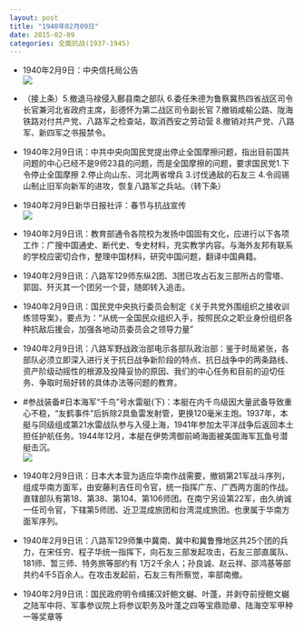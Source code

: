 ```yaml
---
layout: post
title: "1940年02月09日"
date: 2015-02-09
categories: 全面抗战(1937-1945)
---
```


<meta name="referrer" content="no-referrer" />

- 1940年2月9日：中央信托局公告 <br/><img src="https://ww4.sinaimg.cn/large/aca367d8jw1ep3if012ngj20tf0kdn1k.jpg" />

- （接上条）5.撤退马禄侵入鄜县南之部队 6.委任朱德为鲁察冀热四省战区司令长官兼河北省政府主席，彭德怀为第二战区司令副长官 7.撤销咸榆公路、陇海铁路对付共产党、八路军之检查站，取消西安之劳动营 8.撤销对共产党、八路军、新四军之书报禁令。 

- 1940年2月9日讯：中共中央向国民党提出停止全国摩擦问题，指出目前国共问题的中心已经不是9师23县的问题，而是全国摩擦的问题，要求国民党1.下令停止全国摩擦 2.停止向山东、河北两省增兵 3.讨伐通敌的石友三  4.令阎锡山制止旧军向新军的进攻，恢复八路军之兵站。（转下条） 

- 1940年2月9日新华日报社评：春节与抗战宣传 <br/><img src="https://ww2.sinaimg.cn/large/aca367d8jw1ep3d73vohfj211q0hidmg.jpg" />

- 1940年2月9日讯：教育部通令各院校为发扬中国固有文化，应进行以下各项工作：广搜中国通史、断代史、专史材料，充实教学内容。与海外友邦有联系的学校应密切合作，整理中国材料，研究中国问题，翻译中国典籍。 

- 1940年2月9日讯：八路军129师东纵2团、3团已攻占石友三部所占的雪塔、郭固、歼灭其一个团另一个营，随即转入追击。 

- 1940年2月9日讯：国民党中央执行委员会制定《关于共党外围组织之接收训练领导案》，要点为：“从统一全国民众组织入手，按照民众之职业身份组织各种抗敌后援会，加强各地动员委员会之领导力量” 

- 1940年2月9日讯：八路军野战政治部电示各部队政治部：鉴于时局紧张，各部队必须立即深入进行关于抗日战争新阶段的特点、抗日战争中的两条路线、资产阶级动摇性的根源及投降妥协的原因、我们的中心任务和目前的迫切任务、争取时局好转的具体办法等问题的教育。 

- #参战装备#日本海军“千鸟”号水雷艇(下)：本艇在内千鸟级因大量武备导致重心不稳，“友鹤事件”后拆除2具鱼雷发射管，更换120毫米主炮。1937年，本艇与同级组成第21水雷战队参与入侵上海，1941年参加太平洋战争后返回本土担任护航任务。1944年12月，本艇在伊势湾御前崎海面被美国海军瓦鱼号潜艇击沉。 <br/><img src="https://ww4.sinaimg.cn/large/aca367d8jw1ep2vkp3w2dj20dc0ffgo9.jpg" />

- 1940年2月9日讯：日本大本营为适应华南作战需要，撤销第21军战斗序列，组成华南方面军，由安藤利吉任司令官，统一指挥广东、广西两方面的作战。直辖部队有第18、第38、第104、第106师团。在南宁另设第22军，由久纳诚一任司令官，下辖第5师团、近卫混成旅团和台湾混成旅团。也隶属于华南方面军序列。 

- 1940年2月9日讯：八路军129师集中冀南、冀中和冀鲁豫地区共25个团的兵力，在宋任穷、程子华统一指挥下，向石友三部发起攻击，石友三部直属队、181师、暂三师、特务旅等部约有 1万2千余人；孙良诚、赵云祥、邵鸿基等部共约4千5百余人。在攻击发起前，石友三有所察觉，率部南撤。 

- 1940年2月9日讯：国民政府明令缉捕汉奸鲍文樾、叶蓬，并剥夺前授鲍文樾之陆军中将、军事参议院上将参议职务及叶蓬之四等宝鼎勋章、陆海空军甲种一等奖章等 

